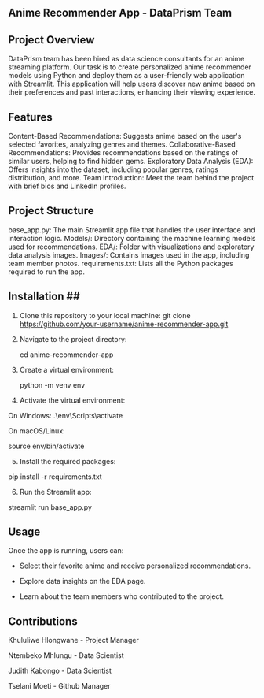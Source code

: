 ## Anime Recommender App - DataPrism Team <a class="anchor" id="project-description"></a>
## Project Overview <a class="anchor" id="project-description"></a>

DataPrism team has been hired as data science consultants for an anime streaming platform. Our task is to create personalized anime recommender models using Python and deploy them as a user-friendly web application with Streamlit. This application will help users discover new anime based on their preferences and past interactions, enhancing their viewing experience.

## Features <a class="anchor" id="project-description"></a>

Content-Based Recommendations: Suggests anime based on the user's selected favorites, analyzing genres and themes.
Collaborative-Based Recommendations: Provides recommendations based on the ratings of similar users, helping to find hidden gems.
Exploratory Data Analysis (EDA): Offers insights into the dataset, including popular genres, ratings distribution, and more.
Team Introduction: Meet the team behind the project with brief bios and LinkedIn profiles.

## Project Structure <a class="anchor" id="project-description"></a>

base_app.py: The main Streamlit app file that handles the user interface and interaction logic.
Models/: Directory containing the machine learning models used for recommendations.
EDA/: Folder with visualizations and exploratory data analysis images.
Images/: Contains images used in the app, including team member photos.
requirements.txt: Lists all the Python packages required to run the app.

## Installation <a class="anchor" id="project-description"></a>##

1. Clone this repository to your local machine:
git clone https://github.com/your-username/anime-recommender-app.git

2. Navigate to the project directory:

   cd anime-recommender-app

3. Create a virtual environment:

   python -m venv env

4. Activate the virtual environment:

  On Windows:
.\env\Scripts\activate

 On macOS/Linux:

 source env/bin/activate

5. Install the required packages:

 pip install -r requirements.txt

6. Run the Streamlit app:

 streamlit run base_app.py


## Usage <a class="anchor" id="project-description"></a>
Once the app is running, users can:

- Select their favorite anime and receive personalized recommendations.

- Explore data insights on the EDA page.

- Learn about the team members who contributed to the project.


## Contributions <a class="anchor" id="project-description"></a>

Khululiwe Hlongwane - Project Manager

Ntembeko Mhlungu - Data Scientist

Judith Kabongo - Data Scientist

Tselani Moeti - Github Manager
